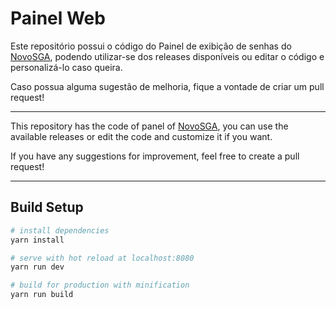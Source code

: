 # Painel Web

Este repositório possui o código do Painel de exibição de senhas do [NovoSGA](http://github.com/novosga/novosga), podendo utilizar-se dos releases disponíveis ou editar o código e personalizá-lo caso queira.

Caso possua alguma sugestão de melhoria, fique a vontade de criar um pull request!

----

This repository has the code of panel of [NovoSGA](http://github.com/novosga/novosga), you can use the available releases or edit the code and customize it if you want.

If you have any suggestions for improvement, feel free to create a pull request!

----

## Build Setup

``` bash
# install dependencies
yarn install

# serve with hot reload at localhost:8080
yarn run dev

# build for production with minification
yarn run build
```
